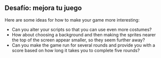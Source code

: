 ## Desafío: mejora tu juego

Here are some ideas for how to make your game more interesting:

- Can you alter your scripts so that you can use even more costumes?
- How about choosing a background and then making the sprites nearer the top of the screen appear smaller, so they seem further away?
- Can you make the game run for several rounds and provide you with a score based on how long it takes you to complete five rounds?